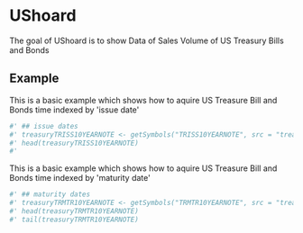 # UShoard

The goal of UShoard is to show Data of Sales Volume of US Treasury Bills and Bonds

## Example

This is a basic example which shows  how to aquire US Treasure Bill and Bonds time indexed by 'issue date'

``` r
#' ## issue dates
#' treasuryTRISS10YEARNOTE <- getSymbols("TRISS10YEARNOTE", src = "treasury", auto.assign = FALSE)
#' head(treasuryTRISS10YEARNOTE)
#'
```
This is a basic example which shows  how to aquire US Treasure Bill and Bonds time indexed by 'maturity date'

``` r
#' ## maturity dates
#' treasuryTRMTR10YEARNOTE <- getSymbols("TRMTR10YEARNOTE", src = "treasury", auto.assign = FALSE)
#' head(treasuryTRMTR10YEARNOTE)
#' tail(treasuryTRMTR10YEARNOTE)
```
